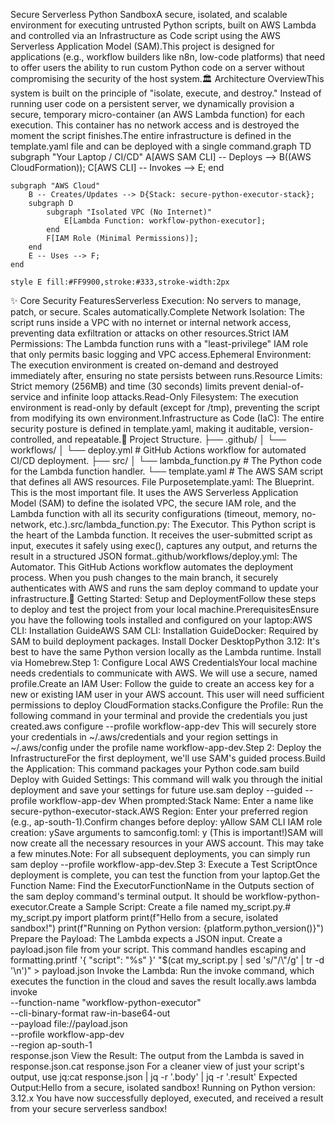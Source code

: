 Secure Serverless Python SandboxA secure, isolated, and scalable environment for executing untrusted Python scripts, built on AWS Lambda and controlled via an Infrastructure as Code script using the AWS Serverless Application Model (SAM).This project is designed for applications (e.g., workflow builders like n8n, low-code platforms) that need to offer users the ability to run custom Python code on a server without compromising the security of the host system.🏛️ Architecture OverviewThis system is built on the principle of "isolate, execute, and destroy." Instead of running user code on a persistent server, we dynamically provision a secure, temporary micro-container (an AWS Lambda function) for each execution. This container has no network access and is destroyed the moment the script finishes.The entire infrastructure is defined in the template.yaml file and can be deployed with a single command.graph TD
    subgraph "Your Laptop / CI/CD"
        A[AWS SAM CLI] -- Deploys --> B((AWS CloudFormation));
        C[AWS CLI] -- Invokes --> E;
    end

    subgraph "AWS Cloud"
        B -- Creates/Updates --> D{Stack: secure-python-executor-stack};
        subgraph D
            subgraph "Isolated VPC (No Internet)"
                E[Lambda Function: workflow-python-executor];
            end
            F[IAM Role (Minimal Permissions)];
        end
        E -- Uses --> F;
    end

    style E fill:#FF9900,stroke:#333,stroke-width:2px
✨ Core Security FeaturesServerless Execution: No servers to manage, patch, or secure. Scales automatically.Complete Network Isolation: The script runs inside a VPC with no internet or internal network access, preventing data exfiltration or attacks on other resources.Strict IAM Permissions: The Lambda function runs with a "least-privilege" IAM role that only permits basic logging and VPC access.Ephemeral Environment: The execution environment is created on-demand and destroyed immediately after, ensuring no state persists between runs.Resource Limits: Strict memory (256MB) and time (30 seconds) limits prevent denial-of-service and infinite loop attacks.Read-Only Filesystem: The execution environment is read-only by default (except for /tmp), preventing the script from modifying its own environment.Infrastructure as Code (IaC): The entire security posture is defined in template.yaml, making it auditable, version-controlled, and repeatable.📂 Project Structure.
├── .github/
│   └── workflows/
│       └── deploy.yml        # GitHub Actions workflow for automated CI/CD deployment.
├── src/
│   └── lambda_function.py    # The Python code for the Lambda function handler.
└── template.yaml             # The AWS SAM script that defines all AWS resources.
File Purposetemplate.yaml: The Blueprint. This is the most important file. It uses the AWS Serverless Application Model (SAM) to define the isolated VPC, the secure IAM role, and the Lambda function with all its security configurations (timeout, memory, no-network, etc.).src/lambda_function.py: The Executor. This Python script is the heart of the Lambda function. It receives the user-submitted script as input, executes it safely using exec(), captures any output, and returns the result in a structured JSON format..github/workflows/deploy.yml: The Automator. This GitHub Actions workflow automates the deployment process. When you push changes to the main branch, it securely authenticates with AWS and runs the sam deploy command to update your infrastructure.🚀 Getting Started: Setup and DeploymentFollow these steps to deploy and test the project from your local machine.PrerequisitesEnsure you have the following tools installed and configured on your laptop:AWS CLI: Installation GuideAWS SAM CLI: Installation GuideDocker: Required by SAM to build deployment packages. Install Docker DesktopPython 3.12: It's best to have the same Python version locally as the Lambda runtime. Install via Homebrew.Step 1: Configure Local AWS CredentialsYour local machine needs credentials to communicate with AWS. We will use a secure, named profile.Create an IAM User: Follow the guide to create an access key for a new or existing IAM user in your AWS account. This user will need sufficient permissions to deploy CloudFormation stacks.Configure the Profile: Run the following command in your terminal and provide the credentials you just created.aws configure --profile workflow-app-dev
This will securely store your credentials in ~/.aws/credentials and your region settings in ~/.aws/config under the profile name workflow-app-dev.Step 2: Deploy the InfrastructureFor the first deployment, we'll use SAM's guided process.Build the Application: This command packages your Python code.sam build
Deploy with Guided Settings: This command will walk you through the initial deployment and save your settings for future use.sam deploy --guided --profile workflow-app-dev
When prompted:Stack Name: Enter a name like secure-python-executor-stack.AWS Region: Enter your preferred region (e.g., ap-south-1).Confirm changes before deploy: yAllow SAM CLI IAM role creation: ySave arguments to samconfig.toml: y (This is important!)SAM will now create all the necessary resources in your AWS account. This may take a few minutes.Note: For all subsequent deployments, you can simply run sam deploy --profile workflow-app-dev.Step 3: Execute a Test ScriptOnce deployment is complete, you can test the function from your laptop.Get the Function Name: Find the ExecutorFunctionName in the Outputs section of the sam deploy command's terminal output. It should be workflow-python-executor.Create a Sample Script: Create a file named my_script.py.# my_script.py
import platform
print(f"Hello from a secure, isolated sandbox!")
print(f"Running on Python version: {platform.python_version()}")
Prepare the Payload: The Lambda expects a JSON input. Create a payload.json file from your script. This command handles escaping and formatting.printf '{ "script": "%s" }' "$(cat my_script.py | sed 's/"/\\"/g' | tr -d '\n')" > payload.json
Invoke the Lambda: Run the invoke command, which executes the function in the cloud and saves the result locally.aws lambda invoke \
    --function-name "workflow-python-executor" \
    --cli-binary-format raw-in-base64-out \
    --payload file://payload.json \
    --profile workflow-app-dev \
    --region ap-south-1 \
    response.json
View the Result: The output from the Lambda is saved in response.json.cat response.json
For a cleaner view of just your script's output, use jq:cat response.json | jq -r '.body' | jq -r '.result'
Expected Output:Hello from a secure, isolated sandbox!
Running on Python version: 3.12.x
You have now successfully deployed, executed, and received a result from your secure serverless sandbox!

